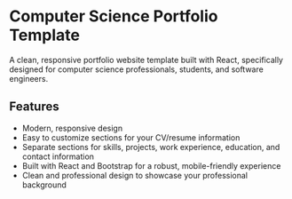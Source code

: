 # Computer Science Portfolio Template

A clean, responsive portfolio website template built with React, specifically designed for computer science professionals, students, and software engineers.

## Features

- Modern, responsive design
- Easy to customize sections for your CV/resume information
- Separate sections for skills, projects, work experience, education, and contact information
- Built with React and Bootstrap for a robust, mobile-friendly experience
- Clean and professional design to showcase your professional background

